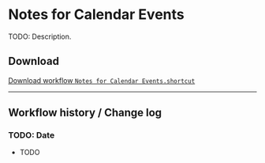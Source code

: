 # Notes for Calendar Events

TODO: Description.

## Download

[Download workflow `Notes for Calendar Events.shortcut`](<Notes for Calendar Events.shortcut?raw=1>)

---

## Workflow history / Change log

### TODO: Date

- TODO
